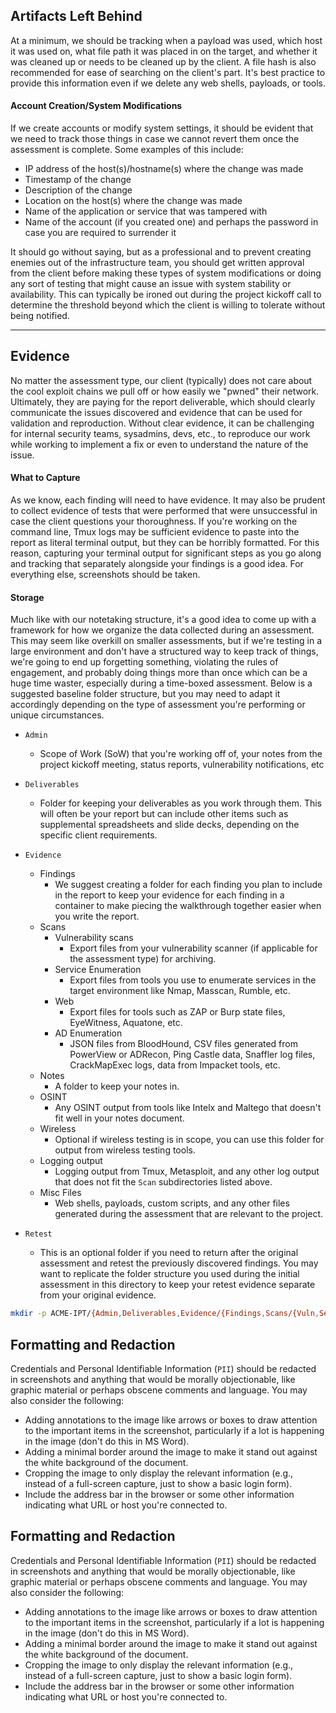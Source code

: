 ## Artifacts Left Behind

At a minimum, we should be tracking when a payload was used, which host it was used on, what file path it was placed in on the target, and whether it was cleaned up or needs to be cleaned up by the client. A file hash is also recommended for ease of searching on the client's part. It's best practice to provide this information even if we delete any web shells, payloads, or tools.

#### Account Creation/System Modifications

If we create accounts or modify system settings, it should be evident that we need to track those things in case we cannot revert them once the assessment is complete. Some examples of this include:

- IP address of the host(s)/hostname(s) where the change was made
- Timestamp of the change
- Description of the change
- Location on the host(s) where the change was made
- Name of the application or service that was tampered with
- Name of the account (if you created one) and perhaps the password in case you are required to surrender it

It should go without saying, but as a professional and to prevent creating enemies out of the infrastructure team, you should get written approval from the client before making these types of system modifications or doing any sort of testing that might cause an issue with system stability or availability. This can typically be ironed out during the project kickoff call to determine the threshold beyond which the client is willing to tolerate without being notified.

---
## Evidence

No matter the assessment type, our client (typically) does not care about the cool exploit chains we pull off or how easily we "pwned" their network. Ultimately, they are paying for the report deliverable, which should clearly communicate the issues discovered and evidence that can be used for validation and reproduction. Without clear evidence, it can be challenging for internal security teams, sysadmins, devs, etc., to reproduce our work while working to implement a fix or even to understand the nature of the issue.
#### What to Capture

As we know, each finding will need to have evidence. It may also be prudent to collect evidence of tests that were performed that were unsuccessful in case the client questions your thoroughness. If you're working on the command line, Tmux logs may be sufficient evidence to paste into the report as literal terminal output, but they can be horribly formatted. For this reason, capturing your terminal output for significant steps as you go along and tracking that separately alongside your findings is a good idea. For everything else, screenshots should be taken.

#### Storage

Much like with our notetaking structure, it's a good idea to come up with a framework for how we organize the data collected during an assessment. This may seem like overkill on smaller assessments, but if we're testing in a large environment and don't have a structured way to keep track of things, we're going to end up forgetting something, violating the rules of engagement, and probably doing things more than once which can be a huge time waster, especially during a time-boxed assessment. Below is a suggested baseline folder structure, but you may need to adapt it accordingly depending on the type of assessment you're performing or unique circumstances.

- `Admin`
    
    - Scope of Work (SoW) that you're working off of, your notes from the project kickoff meeting, status reports, vulnerability notifications, etc
- `Deliverables`
    
    - Folder for keeping your deliverables as you work through them. This will often be your report but can include other items such as supplemental spreadsheets and slide decks, depending on the specific client requirements.
- `Evidence`
    
    - Findings
        - We suggest creating a folder for each finding you plan to include in the report to keep your evidence for each finding in a container to make piecing the walkthrough together easier when you write the report.
    - Scans
        - Vulnerability scans
            - Export files from your vulnerability scanner (if applicable for the assessment type) for archiving.
        - Service Enumeration
            - Export files from tools you use to enumerate services in the target environment like Nmap, Masscan, Rumble, etc.
        - Web
            - Export files for tools such as ZAP or Burp state files, EyeWitness, Aquatone, etc.
        - AD Enumeration
            - JSON files from BloodHound, CSV files generated from PowerView or ADRecon, Ping Castle data, Snaffler log files, CrackMapExec logs, data from Impacket tools, etc.
    - Notes
        - A folder to keep your notes in.
    - OSINT
        - Any OSINT output from tools like Intelx and Maltego that doesn't fit well in your notes document.
    - Wireless
        - Optional if wireless testing is in scope, you can use this folder for output from wireless testing tools.
    - Logging output
        - Logging output from Tmux, Metasploit, and any other log output that does not fit the `Scan` subdirectories listed above.
    - Misc Files
        - Web shells, payloads, custom scripts, and any other files generated during the assessment that are relevant to the project.
- `Retest`
    
    - This is an optional folder if you need to return after the original assessment and retest the previously discovered findings. You may want to replicate the folder structure you used during the initial assessment in this directory to keep your retest evidence separate from your original evidence.

```bash
mkdir -p ACME-IPT/{Admin,Deliverables,Evidence/{Findings,Scans/{Vuln,Service,Web,'AD Enumeration'},Notes,OSINT,Wireless,'Logging output','Misc Files'},Retest}
```

## Formatting and Redaction

Credentials and Personal Identifiable Information (`PII`) should be redacted in screenshots and anything that would be morally objectionable, like graphic material or perhaps obscene comments and language. You may also consider the following:

- Adding annotations to the image like arrows or boxes to draw attention to the important items in the screenshot, particularly if a lot is happening in the image (don't do this in MS Word).
- Adding a minimal border around the image to make it stand out against the white background of the document.
- Cropping the image to only display the relevant information (e.g., instead of a full-screen capture, just to show a basic login form).    
- Include the address bar in the browser or some other information indicating what URL or host you're connected to.

## Formatting and Redaction

Credentials and Personal Identifiable Information (`PII`) should be redacted in screenshots and anything that would be morally objectionable, like graphic material or perhaps obscene comments and language. You may also consider the following:

- Adding annotations to the image like arrows or boxes to draw attention to the important items in the screenshot, particularly if a lot is happening in the image (don't do this in MS Word).
- Adding a minimal border around the image to make it stand out against the white background of the document.
- Cropping the image to only display the relevant information (e.g., instead of a full-screen capture, just to show a basic login form).
- Include the address bar in the browser or some other information indicating what URL or host you're connected to.
